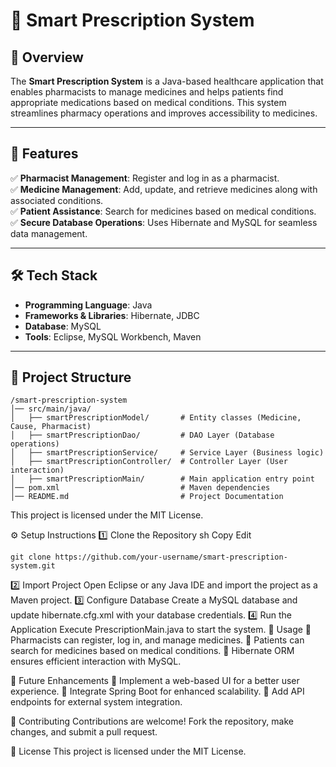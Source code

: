 # 🏥 Smart Prescription System

## 📌 Overview  
The **Smart Prescription System** is a Java-based healthcare application that enables pharmacists to manage medicines and helps patients find appropriate medications based on medical conditions. This system streamlines pharmacy operations and improves accessibility to medicines.

---

## 🚀 Features  
✅ **Pharmacist Management**: Register and log in as a pharmacist.  
✅ **Medicine Management**: Add, update, and retrieve medicines along with associated conditions.  
✅ **Patient Assistance**: Search for medicines based on medical conditions.  
✅ **Secure Database Operations**: Uses Hibernate and MySQL for seamless data management.  

---

## 🛠 Tech Stack  
- **Programming Language**: Java  
- **Frameworks & Libraries**: Hibernate, JDBC  
- **Database**: MySQL  
- **Tools**: Eclipse, MySQL Workbench, Maven  

---

## 📂 Project Structure  
```plaintext
/smart-prescription-system
│── src/main/java/
│   ├── smartPrescriptionModel/       # Entity classes (Medicine, Cause, Pharmacist)
│   ├── smartPrescriptionDao/         # DAO Layer (Database operations)
│   ├── smartPrescriptionService/     # Service Layer (Business logic)
│   ├── smartPrescriptionController/  # Controller Layer (User interaction)
│   ├── smartPrescriptionMain/        # Main application entry point
│── pom.xml                           # Maven dependencies
│── README.md                         # Project Documentation
```
This project is licensed under the MIT License.


⚙️ Setup Instructions
1️⃣ Clone the Repository
sh
Copy
Edit
```
git clone https://github.com/your-username/smart-prescription-system.git
```
2️⃣ Import Project
Open Eclipse or any Java IDE and import the project as a Maven project.
3️⃣ Configure Database
Create a MySQL database and update hibernate.cfg.xml with your database credentials.
4️⃣ Run the Application
Execute PrescriptionMain.java to start the system.
📝 Usage
🔹 Pharmacists can register, log in, and manage medicines.
🔹 Patients can search for medicines based on medical conditions.
🔹 Hibernate ORM ensures efficient interaction with MySQL.

📌 Future Enhancements
🔸 Implement a web-based UI for a better user experience.
🔸 Integrate Spring Boot for enhanced scalability.
🔸 Add API endpoints for external system integration.

🤝 Contributing
Contributions are welcome! Fork the repository, make changes, and submit a pull request.

📜 License
This project is licensed under the MIT License.
